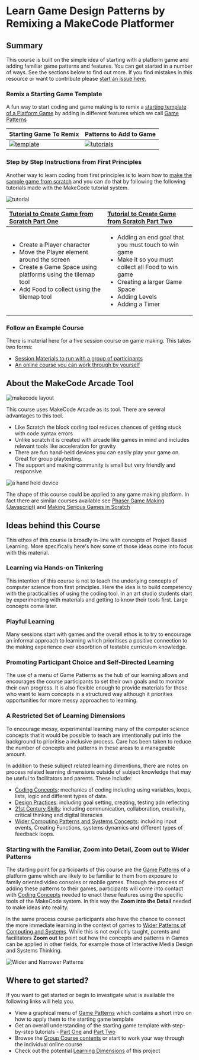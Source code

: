 # Learn Game Design Patterns by Remixing a MakeCode Platformer

## Summary
This course is built on the simple idea of starting with a platform game and adding familiar
game patterns and features. You can get started in a number of ways. See the sections below to find out more. If you find mistakes in this resource or want to contribute please [start an issue here.](https://github.com/mickfuzz/makecode-platformer-101/issues)

### Remix a Starting Game Template

A fun way to start coding and game making is to remix a [starting template of a Platform Game](https://makecode.com/_FqWD64MxEiRi)
by adding in different features which we call [Game Patterns](https://mickfuzz.github.io/makecode-platformer-101/gamePatterns)

| Starting Game To Remix | Patterns to Add to Game  |
| :-------------------------- | :-------------------------- |
| [![template](/images/summary_3.png)](https://makecode.com/_FqWD64MxEiRi) | [![tutorials](/images/summary_2.png)](https://mca-platformer-examples.glitch.me/) |


### Step by Step Instructions from First Principles

Another way to learn coding from first principles is to learn how to [make the sample game from scratch](https://arcade.makecode.com/beta#tutorial:https://github.com/mickfuzz/mca_platformer_tutorial/tutorialPartOne) and you can do that by following the following tutorials made with the MakeCode tutorial system.

![tutorial](/images/tutorial_1.png) 	


| [Tutorial to Create Game from Scratch Part One](https://arcade.makecode.com/beta#tutorial:https://github.com/mickfuzz/mca_platformer_tutorial/tutorialPartOne)             |  [Tutorial to Create Game from Scratch Part Two](https://arcade.makecode.com/beta#tutorial:https://github.com/mickfuzz/mca_platformer_tutorial/tutorialPartTwo) |
| :-------------------------- | :-------------------------- |
| <ul><li>Create a Player character</li> <li>Move the Player element around the screen</li><li>Create a Game Space using platforms using the tilemap tool </li><li>Add Food to collect using the tilemap tool</li></ul> | <ul><li>Adding an end goal that you must touch to win game</li> <li>Make it so you must collect all Food to win game</li><li>Creating a larger Game Space </li><li>Adding Levels</li><li>Adding a Timer</li></ul> |

### Follow an Example Course
There is material here for a five session course on game making. This takes two forms:

* [Session Materials to run with a group of participants](https://mickfuzz.github.io/makecode-platformer-101/groupCourse)
* [An online course you can work through by yourself](https://mickfuzz.github.io/makecode-platformer-101/onlineCourse)

## About the MakeCode Arcade Tool

![makecode layout](/images/makecode_layout.png) 	

This course uses MakeCode Arcade as its tool. There are several advantages to this tool.

* Like Scratch the block coding tool reduces chances of getting stuck with code syntax errors
* Unlike scratch it is created with arcade like games in mind and includes relevant tools like acceleration for gravity
* There are fun hand-held devices you can easily play your game on. Great for group playtesting.
* The support and making community is small but very friendly and responsive

![a hand held device](/images/makecode_handheld.jpg)

The shape of this course could be applied to any game making platform. In fact there are similar courses available see [Phaser Game Making (Javascript)](https://en.flossmanuals.net/phaser-game-making-in-glitch/_full/) and [Making Serious Games in Scratch](https://mouse.org/seriousgames)

## Ideas behind this Course
This ethos of this course is broadly in-line with concepts of Project Based Learning. More specifically here's how some of those ideas
come into focus with this material.

### Learning via Hands-on Tinkering
This intention of this course is not to teach the underlying concepts of computer science from first principles.
Here the idea is to build competency with the practicalities of using the coding tool.
In an art studio students start by experimenting with materials and getting to know their tools first. Large concepts come later.  

### Playful Learning
Many sessions start with games and the overall ethos is to try to encourage an informal approach to learning which prioritises
a positive connection to the making experience over absorbtion of testable curriculum knowledge.

### Promoting Participant Choice and Self-Directed Learning
The use of a menu of Game Patterns as the hub of our learning allows and encourages the course participants to set their own goals
and to monitor their own progress. It is also flexible enough to provide materials for those who want to learn concepts in a structured way
although it priorities opportunities for more messy approaches to learning.

### A Restricted Set of Learning Dimensions

To encourage messy, experimental learning many of the computer science concepts that it would be possible to teach are intentionally
put into the background to prioritise a inclusive process. Care has been taken to reduce the number of concepts and patterns in
these areas to a manageable amount.

In addition to these subject related learning dimentions, there are notes on process related learning dimensions outside of subject knowledge
that may be useful to facilitators and parents. These include:

* [Coding Concepts](https://mickfuzz.github.io/makecode-platformer-101/learningDimensions#coding-concepts): mechanics of coding including using variables, loops, lists, logic and different types of data.
* [Design Practices](https://mickfuzz.github.io/makecode-platformer-101/codingConcepts#design-practices): including goal setting, creating, testing adn reflecting
* [21st Century Skills](https://mickfuzz.github.io/makecode-platformer-101/learningDimensions#21st-century-skills): including communication, collaboration, creativity, critical thinking and digital literacies
* [Wider Computing Patterns and Systems Concepts](https://mickfuzz.github.io/makecode-platformer-101/learningDimensions#wider-patterns): including input events, Creating Functions, systems dynamics and different types of feedback loops.

### Starting with the Familiar, Zoom into Detail, Zoom out to Wider Patterns

The starting point for participants of this course are the [Game Patterns](https://mickfuzz.github.io/makecode-platformer-101/gamePatterns) of a platform game which are likely to be familiar to them from exposure to family oriented video consoles or mobile games.
Through the process of adding these patterns to their games, participants will come into contact with [Coding Concepts](https://mickfuzz.github.io/makecode-platformer-101/learningDimensions#coding-concepts) needed to
enact these features using the specific tools of the MakeCode system. In this way the **Zoom into the Detail** needed to make ideas into
reality.

In the same process course participants also have the chance to connect the more immediate learning in the context of games to
[Wider Patterns of Computing and Systems](https://mickfuzz.github.io/makecode-platformer-101/learningDimensions#wider-patterns).
While this is not explicitly taught, parents and facilitators **Zoom out** to  point out how the concepts and patterns in Games can be
applied in other fields, for example those of Interactive Media Design and Systems Thinking.

![Wider and Narrower Patterns](/images/patterns_concepts_map_edit.png)

## Where to get started?

If you want to get started or begin to investigate what is available the following links will help you.

* View a graphical menu of [Game Patterns](https://mca-platformer-examples.glitch.me/) which contains a short intro on how to apply them to the starting game template
* Get an overall understanding of the starting game template with step-by-step tutorials - [Part One](https://arcade.makecode.com/beta#tutorial:https://github.com/mickfuzz/mca_platformer_tutorial/tutorialPartOne) and [Part Two](https://arcade.makecode.com/beta#tutorial:https://github.com/mickfuzz/mca_platformer_tutorial/tutorialPartTwo)
* Browse the [Group Course contents](https://mickfuzz.github.io/makecode-platformer-101/groupCourse) or start to work your way through the individual online course
* Check out the potential [Learning Dimensions](https://mickfuzz.github.io/makecode-platformer-101/learningDimensions) of this project

